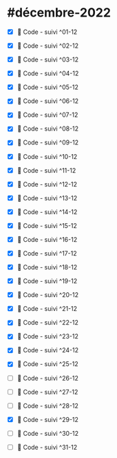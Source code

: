# #décembre-2022
- [x] 🚨 Code - suivi ^01-12
- [x] 🚨 Code - suivi ^02-12
- [x] 🚨 Code - suivi ^03-12
- [x] 🚨 Code - suivi ^04-12
- [x] 🚨 Code - suivi ^05-12
- [x] 🚨 Code - suivi ^06-12
- [x] 🚨 Code - suivi ^07-12
- [x] 🚨 Code - suivi ^08-12
- [x] 🚨 Code - suivi ^09-12
- [x] 🚨 Code - suivi ^10-12
- [x] 🚨 Code - suivi ^11-12
- [x] 🚨 Code - suivi ^12-12
- [x] 🚨 Code - suivi ^13-12
- [x] 🚨 Code - suivi ^14-12
- [x] 🚨 Code - suivi ^15-12
- [x] 🚨 Code - suivi ^16-12
- [x] 🚨 Code - suivi ^17-12
- [x] 🚨 Code - suivi ^18-12
- [x] 🚨 Code - suivi ^19-12
- [x] 🚨 Code - suivi ^20-12
- [x] 🚨 Code - suivi ^21-12
- [x] 🚨 Code - suivi ^22-12
- [x] 🚨 Code - suivi ^23-12
- [x] 🚨 Code - suivi ^24-12
- [x] 🚨 Code - suivi ^25-12
- [ ] 🚨 Code - suivi ^26-12
- [ ] 🚨 Code - suivi ^27-12
- [ ] 🚨 Code - suivi ^28-12
- [x] 🚨 Code - suivi ^29-12
- [ ] 🚨 Code - suivi ^30-12
- [ ] 🚨 Code - suivi ^31-12

